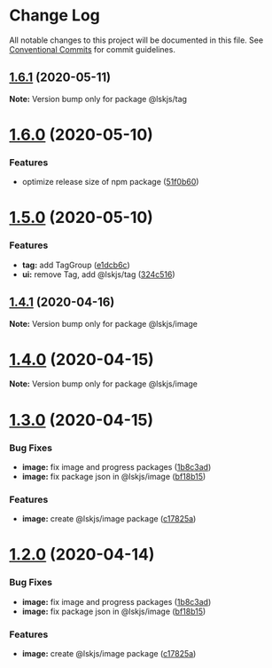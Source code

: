 # Change Log

All notable changes to this project will be documented in this file.
See [Conventional Commits](https://conventionalcommits.org) for commit guidelines.

## [1.6.1](https://github.com/lskjs/ux/tree/master/packages/tag/compare/v1.6.0...v1.6.1) (2020-05-11)

**Note:** Version bump only for package @lskjs/tag





# [1.6.0](https://github.com/lskjs/ux/tree/master/packages/tag/compare/v1.5.0...v1.6.0) (2020-05-10)


### Features

* optimize release size of npm package ([51f0b60](https://github.com/lskjs/ux/tree/master/packages/tag/commit/51f0b60a4a471b0b1da9232105a4cf23b720ec8c))





# [1.5.0](https://github.com/lskjs/ux/tree/master/packages/tag/compare/v1.1.94...v1.5.0) (2020-05-10)


### Features

* **tag:** add TagGroup ([e1dcb6c](https://github.com/lskjs/ux/tree/master/packages/tag/commit/e1dcb6c7ffb61c6947aace2f89a3c32e5d6a4189))
* **ui:** remove Tag, add @lskjs/tag ([324c516](https://github.com/lskjs/ux/tree/master/packages/tag/commit/324c5167e21b22a4601c5bc1ebdea7fd4a7393b0))





## [1.4.1](https://github.com/lskjs/ux/tree/master/packages/image/compare/v1.4.0...v1.4.1) (2020-04-16)

**Note:** Version bump only for package @lskjs/image





# [1.4.0](https://github.com/lskjs/ux/tree/master/packages/image/compare/v1.3.0...v1.4.0) (2020-04-15)

**Note:** Version bump only for package @lskjs/image





# [1.3.0](https://github.com/lskjs/ux/tree/master/packages/image/compare/v1.1.76...v1.3.0) (2020-04-15)


### Bug Fixes

* **image:** fix image and progress packages ([1b8c3ad](https://github.com/lskjs/ux/tree/master/packages/image/commit/1b8c3ad76bac946cb5ef44e547cf37dca56955a3))
* **image:** fix package json in @lskjs/image ([bf18b15](https://github.com/lskjs/ux/tree/master/packages/image/commit/bf18b155d1a5e0e678897c70ff16a2c0d31027a0))


### Features

* **image:** create @lskjs/image package ([c17825a](https://github.com/lskjs/ux/tree/master/packages/image/commit/c17825abd4c91a3e243ffb4703993fe0f498893d))





# [1.2.0](https://github.com/lskjs/ux/tree/master/packages/image/compare/v1.1.76...v1.2.0) (2020-04-14)


### Bug Fixes

* **image:** fix image and progress packages ([1b8c3ad](https://github.com/lskjs/ux/tree/master/packages/image/commit/1b8c3ad76bac946cb5ef44e547cf37dca56955a3))
* **image:** fix package json in @lskjs/image ([bf18b15](https://github.com/lskjs/ux/tree/master/packages/image/commit/bf18b155d1a5e0e678897c70ff16a2c0d31027a0))


### Features

* **image:** create @lskjs/image package ([c17825a](https://github.com/lskjs/ux/tree/master/packages/image/commit/c17825abd4c91a3e243ffb4703993fe0f498893d))
